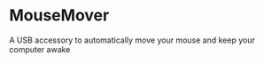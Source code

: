 MouseMover
==========

A USB accessory to automatically move your mouse and keep your computer awake
